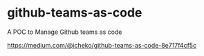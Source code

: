# github-teams-as-code
A POC to Manage Github teams as code

https://medium.com/@icheko/github-teams-as-code-8e717f4cf5c
